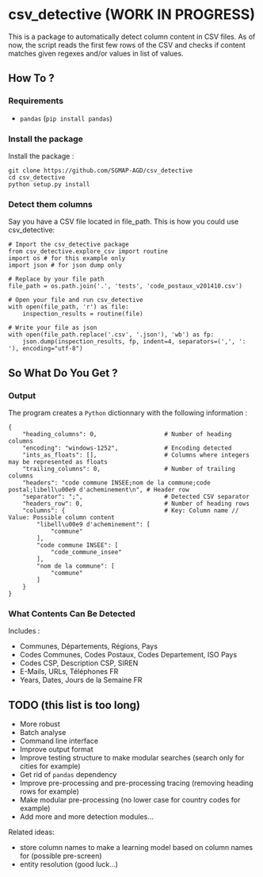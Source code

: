 # csv_detective (WORK IN PROGRESS)

This is a package to automatically detect column content in CSV files. As of now, the script reads the first few rows of the CSV and checks if content matches given regexes and/or values in list of values.

## How To ?

### Requirements

- `pandas` (`pip install pandas`)

### Install the package

Install the package :

```
git clone https://github.com/SGMAP-AGD/csv_detective
cd csv_detective
python setup.py install
```

### Detect them columns

Say you have a CSV file located in file_path. This is how you could use csv_detective:

```
# Import the csv_detective package
from csv_detective.explore_csv import routine
import os # for this example only
import json # for json dump only

# Replace by your file path
file_path = os.path.join('.', 'tests', 'code_postaux_v201410.csv')

# Open your file and run csv_detective
with open(file_path, 'r') as file:
	inspection_results = routine(file)

# Write your file as json
with open(file_path.replace('.csv', '.json'), 'wb') as fp:
    json.dump(inspection_results, fp, indent=4, separators=(',', ': '), encoding="utf-8")
```

## So What Do You Get ?

### Output

The program creates a `Python` dictionnary with the following information : 

```
{
    "heading_columns": 0, 					# Number of heading columns
    "encoding": "windows-1252", 			# Encoding detected
    "ints_as_floats": [],					# Columns where integers may be represented as floats
    "trailing_columns": 0,					# Number of trailing columns
    "headers": "code commune INSEE;nom de la commune;code postal;libell\u00e9 d'acheminement\n", # Header row
    "separator": ";",						# Detected CSV separator
    "headers_row": 0,						# Number of heading rows
    "columns": {							# Key: Column name // Value: Possible column content
        "libell\u00e9 d'acheminement": [
            "commune"
        ],
        "code commune INSEE": [
            "code_commune_insee"
        ],
        "nom de la commune": [
            "commune"
        ]
    }
}
```

### What Contents Can Be Detected

Includes : 

- Communes, Départements, Régions, Pays
- Codes Communes, Codes Postaux, Codes Departement, ISO Pays
- Codes CSP, Description CSP, SIREN 
- E-Mails, URLs, Téléphones FR
- Years, Dates, Jours de la Semaine FR

## TODO (this list is too long)

- More robust
- Batch analyse
- Command line interface
- Improve output format
- Improve testing structure to make modular searches (search only for cities for example)
- Get rid of `pandas` dependency
- Improve pre-processing and pre-processing tracing (removing heading rows for example)
- Make modular pre-processing (no lower case for country codes for example)
- Add more and more detection modules...

Related ideas:

- store column names to make a learning model based on column names for (possible pre-screen)
- entity resolution (good luck...)






